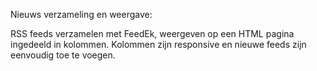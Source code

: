 Nieuws verzameling en weergave:

RSS feeds verzamelen met FeedEk, weergeven op een HTML pagina ingedeeld in kolommen.
Kolommen zijn responsive en nieuwe feeds zijn eenvoudig toe te voegen.
